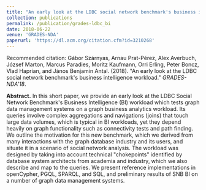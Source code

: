 ```yaml
---
title: "An early look at the LDBC social network benchmark's business intelligence workload"
collection: publications
permalink: /publication/grades-ldbc_bi
date: 2018-06-22
venue: 'GRADES-NDA'
paperurl: 'https://dl.acm.org/citation.cfm?id=3210268'
---
```


Recommended citation: Gábor Szárnyas, Arnau Prat-Pérez, Alex Averbuch, József Marton, Marcus Paradies, Moritz Kaufmann, Orri Erling, Peter Boncz, Vlad Haprian, and János Benjamin Antal. (2018). "An early look at the LDBC social network benchmark's business intelligence workload." <i>GRADES-NDA'18</i>.

**Abstract.** In this short paper, we provide an early look at the LDBC Social Network Benchmark's Business Intelligence (BI) workload which tests graph data management systems on a graph business analytics workload. Its queries involve complex aggregations and navigations (joins) that touch large data volumes, which is typical in BI workloads, yet they depend heavily on graph functionality such as connectivity tests and path finding. We outline the motivation for this new benchmark, which we derived from many interactions with the graph database industry and its users, and situate it in a scenario of social network analysis. The workload was designed by taking into account technical "chokepoints" identified by database system architects from academia and industry, which we also describe and map to the queries. We present reference implementations in openCypher, PGQL, SPARQL, and SQL, and preliminary results of SNB BI on a number of graph data management systems.
